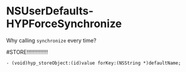 NSUserDefaults-HYPForceSynchronize
==================================

Why calling `synchronize` every time?

#STORE!!!!!!!!!!!!!!

```obj
- (void)hyp_storeObject:(id)value forKey:(NSString *)defaultName;
```
